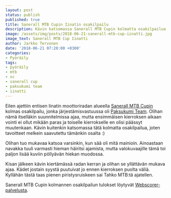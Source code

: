 ```yaml
---
layout: post
status: publish
published: true
title: Sanerall MTB Cupin Iinatin osakilpailu
description: Kävin katsomassa Sanerall MTB Cupin kolmatta osakilpailua Iinatissa, jonka järjestämisestä vastasi Paksukumi Team
image: /assets/img/posts/2018-06-21-sanerall-mtb-cup-iinatti.jpg
image_text: Sanerall MTB Cup Iinatti
author: Jarkko Tervonen
date: '2018-06-21 07:20:00 +0300'
categories:
- Pyöräily
tags:
- pyöräily
- mtb
- xc
- sanerall cup
- paksukumi team
- iinatti
---
```

Eilen ajettiin entisen Iinatin moottoriradan alueella [Sanerall MTB Cupin](http://www.fillarifoorumi.fi/forum/showthread.php?58567-Sanerall-MTB-cup-(Oulu-Raahe)) kolmas osakilpailu, jonka järjestämisvastuussa oli [Paksukumi Team](http://www.paksukumiteam.fi/). Olihan nämä itselläkin suunnitelmissa ajaa, mutta ensimmäisen kierroksen aikaan vointi ei ollut mikään paras ja toiselle kierrokselle en olisi päässyt muutenkaan. Kävin kuitenkin katsomassa tätä kolmatta osakilpailua, joten tavoitteet melkein saavutettu tämänkin osalta :)

<!-- more -->

Olihan tuo mukavaa katsoa varsinkin, kun sää oli mitä mainioin. Ainoastaan navakka tuuli varmasti hieman häiritsi ajamista, mutta valokuvaajille tämä toi paljon lisää kuviin pöllyävän hiekan muodossa.

Kisan jälkeen kävin kiertämässä radan kerran ja olihan se yllättävän mukava ajaa. Kädet jostain syystä puutuivat jo ennen kierroksen puolta väliä. Kyllähän tästä taas pienen piristysruiskeen sai Tahko MTB:tä ajatellen.

Sanerall MTB Cupin kolmannen osakilpailun tulokset löytyvät [Webscorer-palvelusta](https://www.webscorer.com/race?raceid=141502).
